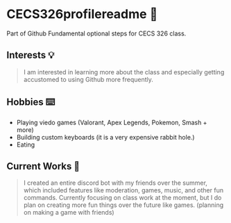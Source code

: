 # CECS326profilereadme 📕
Part of Github Fundamental optional steps for CECS 326 class.

## Interests 💡
> I am interested in learning more about the class and especially getting accustomed to using Github more frequently.

## Hobbies ⌨️
- Playing viedo games (Valorant, Apex Legends, Pokemon, Smash + more)
- Building custom keyboards (it is a very expensive rabbit hole.)
- Eating

## Current Works 🤖
> I created an entire discord bot with my friends over the summer, which included features like moderation, games, music, and other fun commands.
> Currently focusing on class work at the moment, but I do plan on creating more fun things over the future like games. (planning on making a game with friends)
